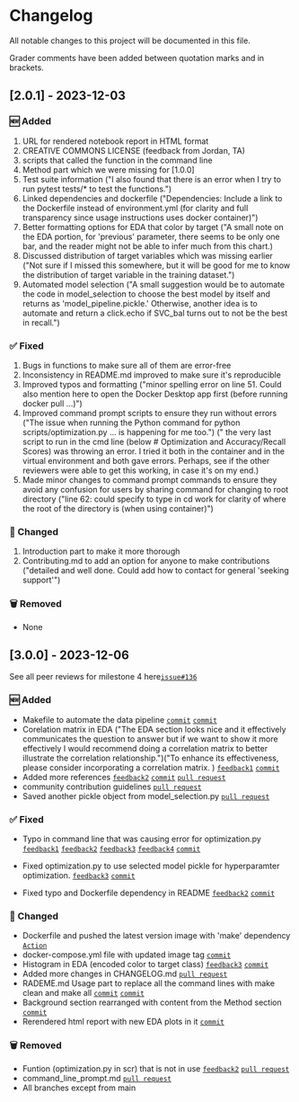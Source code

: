 # Changelog

All notable changes to this project will be documented in this file. 

Grader comments have been added between quotation marks and in brackets. 


## [2.0.1] - 2023-12-03

### 🆕 Added

1.  URL for rendered notebook report in HTML format
2.  CREATIVE COMMONS LICENSE (feedback from Jordan, TA)
3.  scripts that called the function in the command line
4.  Method part which we were missing for [1.0.0]
5.  Test suite information ("I also found that there is an error when I try to run pytest tests/* to test the functions.")
6.  Linked dependencies and dockerfile ("Dependencies: Include a link to the Dockerfile instead of environment.yml (for clarity and full transparency since usage instructions uses docker container)")
7.  Better formatting options for EDA that color by target ("A small note on the EDA portion, for 'previous' parameter, there seems to be only one bar, and the reader might not be able to infer much from this chart.)
8.  Discussed distribution of target variables which was missing earlier ("Not sure if I missed this somewhere, but it will be good for me to know the distribution of target variable in the training dataset.")
9.  Automated model selection ("A small suggestion would be to automate the code in model_selection to choose the best model by itself and returns as 'model_pipeline.pickle.' Otherwise, another idea is to automate and return a click.echo if SVC_bal turns out to not be the best in recall.")
  

### ✅ Fixed 

1. Bugs in functions to make sure all of them are error-free
2. Inconsistency in README.md improved to make sure it's reproducible
3. Improved typos and formatting ("minor spelling error on line 51. Could also mention here to open the Docker Desktop app first (before running docker pull ...)")
4. Improved command prompt scripts to ensure they run without errors ("The issue when running the Python command for python scripts/optimization.py ... is happening for me too.") (" the very last script to run in the cmd line (below # Optimization and Accuracy/Recall Scores) was throwing an error. I tried it both in the container and in the virtual environment and both gave errors. Perhaps, see if the other reviewers were able to get this working, in case it's on my end.)
5. Made minor changes to command prompt commands to ensure they avoid any confusion for users by sharing command for changing to root directory ("line 62: could specify to type in cd work for clarity of where the root of the directory is (when using container)")

### 🐛 Changed

1. Introduction part to make it more thorough
2. Contributing.md to add an option for anyone to make contributions ("detailed and well done. Could add how to contact for general 'seeking support'")


### 🗑️ Removed

- None

## [3.0.0] - 2023-12-06

See all peer reviews for milestone 4 here[`issue#136`](https://github.com/UBC-MDS/dsci_522_group_8_bank_marketing_project/issues/136)

### 🆕 Added

- Makefile to automate the data pipeline
[`commit`](https://github.com/UBC-MDS/dsci_522_group_8_bank_marketing_project/commit/de5e42e08535d0760173d36491731c4678be1aa7)
[`commit`](https://github.com/UBC-MDS/dsci_522_group_8_bank_marketing_project/commit/de5e42e08535d0760173d36491731c4678be1aa7)
- Corelation matrix in EDA
("The EDA section looks nice and it effectively communicates the question to answer but if we want to show it more effectively I would recommend doing a correlation matrix to better illustrate the correlation relationship.")("To enhance its effectiveness, please consider incorporating a correlation matrix. )
[`feedback1`](https://github.com/UBC-MDS/data-analysis-review-2023/issues/4#issuecomment-1839314479)
[`commit`](https://github.com/UBC-MDS/dsci_522_group_8_bank_marketing_project/pull/129)
- Added more references
[`feedback2`](https://github.com/UBC-MDS/data-analysis-review-2023/issues/4#issuecomment-1840038049)
[`commit`](https://github.com/UBC-MDS/dsci_522_group_8_bank_marketing_project/commit/b8cc5d1745e80ecc9ab6e2c74301c0d5314a1bf7)
[`pull request`](https://github.com/UBC-MDS/dsci_522_group_8_bank_marketing_project/pull/127)
- community contribution guidelines [`pull request`](https://github.com/UBC-MDS/dsci_522_group_8_bank_marketing_project/pull/125)
- Saved another pickle object from model_selection.py [`pull request`](https://github.com/UBC-MDS/dsci_522_group_8_bank_marketing_project/pull/132)

### ✅ Fixed

- Typo in command line that was causing error for optimization.py
[`feedback1`](https://github.com/UBC-MDS/data-analysis-review-2023/issues/4#issuecomment-1839314479)
[`feedback2`](https://github.com/UBC-MDS/data-analysis-review-2023/issues/4#issuecomment-1840038049)
[`feedback3`](https://github.com/UBC-MDS/data-analysis-review-2023/issues/4#issuecomment-1840092852)
[`feedback4`](https://github.com/UBC-MDS/data-analysis-review-2023/issues/4#issuecomment-1841780569)
[`commit`](https://github.com/UBC-MDS/dsci_522_group_8_bank_marketing_project/commit/1aac98a1cc153af4e1144b0d87ef405bf7610f5f)

- Fixed optimization.py to use selected model pickle for hyperparamter optimization.
[`feedback3`](https://github.com/UBC-MDS/data-analysis-review-2023/issues/4#issuecomment-1840092852)
[`commit`](https://github.com/UBC-MDS/dsci_522_group_8_bank_marketing_project/commit/8c76480a6ba5d5fffce3c0c2bc41d25323f06186)

- Fixed typo and Dockerfile dependency in README
[`feedback2`](https://github.com/UBC-MDS/data-analysis-review-2023/issues/4#issuecomment-1840038049)
[`commit`](https://github.com/UBC-MDS/dsci_522_group_8_bank_marketing_project/commit/a2b861a09a04eebf6f5d57d8cccf5949ed32323d)

### 🐛 Changed

- Dockerfile and pushed the latest version image with 'make' dependency
[`Action`](https://github.com/UBC-MDS/dsci_522_group_8_bank_marketing_project/actions/runs/7123258670)
- docker-compose.yml file with updated image tag
[`commit`](https://github.com/UBC-MDS/dsci_522_group_8_bank_marketing_project/commit/b9c55b91f5957015a6238eb9c8cbb23b8d6ef92d)
- Histogram in EDA (encoded color to target class)
[`feedback3`](https://github.com/UBC-MDS/data-analysis-review-2023/issues/4#issuecomment-1840092852)
[`commit`](https://github.com/UBC-MDS/dsci_522_group_8_bank_marketing_project/commit/4cd78ce111e2f7bc156b3f0bc641e6495a45874c)
- Added more changes in CHANGELOG.md [`pull request`](https://github.com/UBC-MDS/dsci_522_group_8_bank_marketing_project/pull/134)
- RADEME.md Usage part to replace all the command lines with make clean and make all
[`commit`](https://github.com/UBC-MDS/dsci_522_group_8_bank_marketing_project/commit/5e251ebabadf67bd8fc8efcac937717e519d4fa0)
[`commit`](https://github.com/UBC-MDS/dsci_522_group_8_bank_marketing_project/commit/fa64537df91b329e856b60540d6270a61cee8a7e)
- Background section rearranged with content from the Method section [`commit`](https://github.com/UBC-MDS/dsci_522_group_8_bank_marketing_project/commit/0c3630e88ef4309a35138fe79e68674cdd274e40)
- Rerendered html report with new EDA plots in it [`commit`](https://github.com/UBC-MDS/dsci_522_group_8_bank_marketing_project/commit/8871431d39b9fe2571b28d692e5572ef545c8326)

### 🗑️ Removed

- Funtion (optimization.py in scr) that is not in use [`feedback2`](https://github.com/UBC-MDS/data-analysis-review-2023/issues/4#issuecomment-1840038049) [`pull request`](https://github.com/UBC-MDS/dsci_522_group_8_bank_marketing_project/pull/135)
- command_line_prompt.md [`pull request`](https://github.com/UBC-MDS/dsci_522_group_8_bank_marketing_project/pull/139)
- All branches except from main


